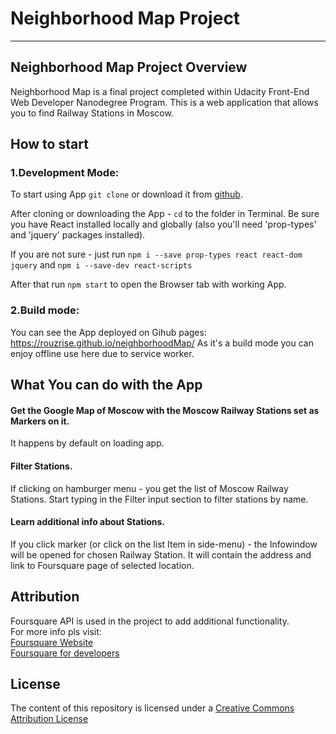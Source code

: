 # Neighborhood Map Project

---

## Neighborhood Map Project Overview

Neighborhood Map is a final project completed within Udacity Front-End Web Developer Nanodegree Program.
This is a web application that allows you to find Railway Stations in Moscow.

## How to start

### 1.Development Mode:

To start using App `git clone` or download it from [github](https://github.com/rouzrise/neighborhoodMap.git).

After cloning or downloading the App - `cd` to the folder in Terminal.
Be sure you have React installed locally and globally (also you'll need 'prop-types' and 'jquery' packages installed).

If you are not sure - just run
`npm i --save prop-types react react-dom jquery` and `npm i --save-dev react-scripts`

After that run `npm start` to open the Browser tab with working App.

### 2.Build mode:

You can see the App deployed on Gihub pages: https://rouzrise.github.io/neighborhoodMap/
As it's a build mode you can enjoy offline use here due to service worker.

## What You can do with the App

#### Get the Google Map of Moscow with the Moscow Railway Stations set as Markers on it.

It happens by default on loading app.

#### Filter Stations.

If clicking on hamburger menu - you get the list of Moscow Railway Stations.
Start typing in the Filter input section to filter stations by name.

#### Learn additional info about Stations.

If you click marker (or click on the list Item in side-menu) - the Infowindow will be opened for chosen Railway Station. It will contain the address and link to Foursquare page of selected location.

## Attribution

Foursquare API is used in the project to add additional functionality.  
For more info pls visit:  
[Foursquare Website](https://foursquare.com/)  
[Foursquare for developers](https://developer.foursquare.com/)

## License

The content of this repository is licensed under a [Creative Commons Attribution License](https://creativecommons.org/licenses/by/3.0/us/)

